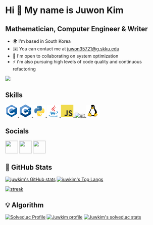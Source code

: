 Hi 👋 My name is Juwon Kim
===========================

Mathematician, Computer Engineer & Writer
-------------

* 🌍  I'm based in South Korea
* ✉️  You can contact me at [juwon35721@g.skku.edu](mailto:juwon35721@g.skku.edu)
* 🤝  I'm open to collaborating on system optimization
* ⚡  i'm also pursuing high levels of code quality and continuous refactoring

<a href="https://www.github.com/juwkim" target="_blank" rel="noreferrer">
  <img src="https://img.shields.io/github/followers/juwkim?logo=github&style=for-the-badge&color=0891b2&labelColor=1c1917" /></a>

## Skills
<p align="left">
<a href="https://www.cprogramming.com/" target="_blank" rel="noreferrer">
<img src="https://raw.githubusercontent.com/devicons/devicon/master/icons/c/c-original.svg" alt="c" width="40" height="40"/> </a>
<a href="https://www.w3schools.com/cpp/" target="_blank" rel="noreferrer">
<img src="https://raw.githubusercontent.com/devicons/devicon/master/icons/cplusplus/cplusplus-original.svg" alt="cplusplus" width="40" height="40"/> </a>
<a href="https://www.python.org" target="_blank" rel="noreferrer">
<img src="https://raw.githubusercontent.com/devicons/devicon/master/icons/python/python-original.svg" alt="python" width="40" height="40"/> </a>
<a href="https://www.java.com" target="_blank" rel="noreferrer">
<img src="https://raw.githubusercontent.com/devicons/devicon/master/icons/java/java-original.svg" alt="java" width="40" height="40"/> </a>
<a href="https://developer.mozilla.org/en-US/docs/Web/JavaScript" target="_blank" rel="noreferrer">
<img src="https://raw.githubusercontent.com/devicons/devicon/master/icons/javascript/javascript-original.svg" alt="javascript" width="40" height="40"/> </a>
<a href="https://git-scm.com/" target="_blank" rel="noreferrer">
<img src="https://www.vectorlogo.zone/logos/git-scm/git-scm-icon.svg" alt="git" width="40" height="40"/> </a>
<a href="https://www.linux.org/" target="_blank" rel="noreferrer">
<img src="https://raw.githubusercontent.com/devicons/devicon/master/icons/linux/linux-original.svg" alt="linux" width="40" height="40"/> </a>
</p>

## Socials
<p align="left">
<a href="https://instagram.com/11juwon11" target="blank" rel="noreferrer"><img src="https://raw.githubusercontent.com/rahuldkjain/github-profile-readme-generator/master/src/images/icons/Social/instagram.svg" width="40" height="40" /></a>
<a href="https://www.github.com/juwkim" target="_blank" rel="noreferrer"><img src="https://raw.githubusercontent.com/danielcranney/readme-generator/main/public/icons/socials/github-dark.svg" width="40" height="40" /></a>
<a href="https://www.linkedin.com/in/주원-김-8234b6251" target="_blank" rel="noreferrer"><img src="https://raw.githubusercontent.com/danielcranney/readme-generator/main/public/icons/socials/linkedin.svg" width="40" height="40" /></a>

## 📗 GitHub Stats
[![juwkim's GitHub stats](https://github-readme-stats.vercel.app/api?username=juwkim&show_icons=true&theme=solarized-light)](https://github.com/juwkim)
[![juwkim's Top Langs](https://github-readme-stats.vercel.app/api/top-langs/?username=juwkim&theme=solarized-light&langs_count=5&exclude_repo=Awesome-CV,juwkim.github.io)](https://github.com/juwkim)

[![streak](https://github-readme-streak-stats.herokuapp.com/?user=juwkim&theme=calm)](https://github.com/juwkim)

## 💡 Algorithm
[![Solved.ac Profile](http://mazassumnida.wtf/api/v2/generate_badge?boj=faang12594)](https://solved.ac/faang12594)
[![Juwkim profile](http://mazandi.herokuapp.com/api?handle=faang12594&theme=warm)](https://www.acmicpc.net/user/faang12594)
[![Juwkim's solved.ac stats](https://github-readme-solvedac.hyp3rflow.vercel.app/api/?handle=faang12594)](https://solved.ac/faang12594)
